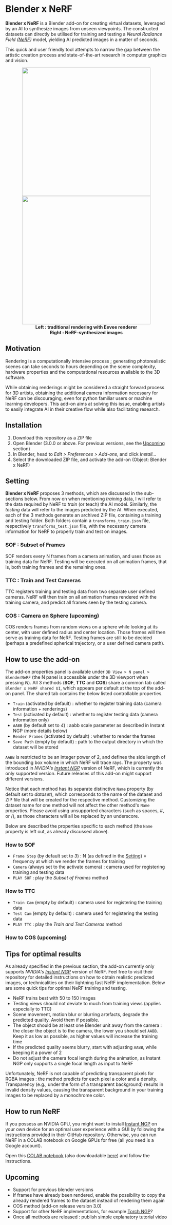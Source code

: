 # Blender x NeRF

**Blender x NeRF** is a Blender add-on for creating virtual datasets, leveraged by an AI to synthesize images from unseen viewpoints. The constructed datasets can directly be utilised for training and testing a *Neural Radiance Field ([NeRF](https://www.matthewtancik.com/nerf))* model, yielding AI predicted images in a matter of seconds.

This quick and user friendly tool attempts to narrow the gap between the artistic creation process and state-of-the-art research in computer graphics and vision.

<p align='center'>
  <img src='https://maximeraafat.github.io/assets/posts/donut_3/Donut3_compressed.gif' width='400'/>
  <img src='https://maximeraafat.github.io/assets/posts/donut_3/Donut3_NeRF_compressed.gif' width='400'>
  <br>
  <b>
    Left : traditional rendering with Eevee renderer
    <br>
    Right : NeRF-synthesized images
  </b>
</p>

## Motivation

Rendering is a computationally intensive process ; generating photorealistic scenes can take seconds to hours depending on the scene complexity, hardware properties and the computational resources available to the 3D software.

While obtaining renderings might be considered a straight forward process for 3D artists, obtaining the additional camera information necessary for NeRF can be discouraging, even for python familiar users or machine learning developers. This add-on aims at solving this issue, enabling artists to easily integrate AI in their creative flow while also facilitating research.


## Installation

1. Download this repository as a ZIP file
2. Open Blender (3.0.0 or above. For previous versions, see the [Upcoming](#upcoming) section)
3. In Blender, head to *Edit > Preferences > Add-ons*, and click *Install...*
4. Select the downloaded ZIP file, and activate the add-on (Object: Blender x NeRF)


## Setting

**Blender x NeRF** proposes 3 methods, which are discussed in the sub-sections below. From now on when mentioning *training* data, I will refer to the data required by NeRF to *train* (or teach) the AI model. Similarly, the *testing* data will refer to the images predicted by the AI.
When executed, each of the 3 methods generate an archived ZIP file, containing a training and testing folder. Both folders contain a `transforms_train.json` file, respectively `transforms_test.json` file, with the necessary camera information for NeRF to properly train and test on images.

### SOF : Subset of Frames

SOF renders every N frames from a camera animation, and uses those as training data for NeRF. Testing will be executed on all animation frames, that is, both training frames and the remaining ones.

### TTC : Train and Test Cameras

TTC registers training and testing data from two separate user defined cameras. NeRF will then train on all animation frames rendered with the training camera, and predict all frames seen by the testing camera.

### COS : Camera on Sphere (upcoming)

COS renders frames from random views on a sphere while looking at its center, with user defined radius and center location. Those frames will then serve as training data for NeRF. Testing frames are still to be decided (perhaps a predefined spherical trajectory, or a user defined camera path).


## How to use the add-on

The add-on properties panel is available under `3D View > N panel > BlenderNeRF` (the N panel is accessible under the 3D viewport when pressing *N*). All 3 methods (**SOF**, **TTC** and **COS**) share a common tab called `Blender x NeRF shared UI`, which appears per default at the top of the add-on panel. The shared tab contains the below listed controllable properties.

* `Train` (activated by default) : whether to register training data (camera information + renderings)
* `Test` (activated by default) : whether to register testing data (camera information only)
* `AABB` (by default set to *4*) : aabb scale parameter as described in Instant NGP (more details below)
* `Render Frames` (activated by default) : whether to render the frames
* `Save Path` (empty by default) : path to the output directory in which the dataset will be stored


`AABB` is restricted to be an integer power of 2, and defines the side length of the bounding box volume in which NeRF will trace rays. The property was introduced in *NVIDIA's [Instant NGP](https://github.com/NVlabs/instant-ngp)* version of NeRF, which is currently the only supported version. Future releases of this add-on might support different versions.

Notice that each method has its separate distinctive `Name` property (by default set to *dataset*), which corresponds to the name of the dataset and ZIP file that will be created for the respective method. Customizing the dataset name for one method will not affect the other method's `Name` properties. Please avoid using unsupported characters (such as spaces, #, or /), as those characters will all be replaced by an underscore.

Below are described the properties specific to each method (the `Name` property is left out, as already discussed above).

### How to SOF

* `Frame Step` (by default set to *3*) : N (as defined in the [Setting](#setting)) = frequency at which we render the frames for training
* `Camera` (always set to the activate camera) : camera used for registering training and testing data
* `PLAY SOF` : play the *Subset of Frames* method

### How to TTC

* `Train Cam` (empty by default) : camera used for registering the training data
* `Test Cam` (empty by default) : camera used for registering the testing data
* `PLAY TTC` : play the *Train and Test Cameras* method

### How to COS (upcoming)


## Tips for optimal results

As already specified in the previous section, the add-on currently only supports *NVIDIA's [Instant NGP](https://github.com/NVlabs/instant-ngp)* version of NeRF. Feel free to visit their repository for detailed instructions on how to obtain realistic predicted images, or technicalities on their lightning fast NeRF implementation. Below are some quick tips for optimal NeRF training and testing.

* NeRF trains best with 50 to 150 images
* Testing views should not deviate to much from training views (applies especially to TTC)
* Scene movement, motion blur or blurring artefacts, degrade the predicted quality. Avoid them if possible.
* The object should be at least one Blender unit away from the camera : the closer the object is to the camera, the lower you should set `AABB`. Keep it as low as possible, as higher values will increase the training time
* If the predicted quality seems blurry, start with adjusting `AABB`, while keeping it a power of 2
* Do not adjust the camera focal length during the animation, as Instant NGP only supports a single focal length as input to NeRF

Unfortunately, NeRF is not capable of predicting transparent pixels for RGBA images : the method predicts for each pixel a color and a density. Transparency (e.g., under the form of a transparent background) results in invalid density values, causing the transparent background in your training images to be replaced by a monochrome color.


## How to run NeRF

If you possess an NVIDIA GPU, you might want to install [Instant NGP](https://github.com/NVlabs/instant-ngp) on your own device for an optimal user experience with a GUI by following the instructions provided in their GitHub repository. Otherwise, you can run NeRF in a COLAB notebook on Google GPUs for free (all you need is a Google account).

Open this [COLAB notebook](https://colab.research.google.com/drive/1CtF_0FgwzCZMYQzGXbye2iVS1ZLlq9Tw?usp=sharing) (also downloadable [here](https://gist.github.com/maximeraafat/122a63c81affd6d574c67d187b82b0b0)) and follow the instructions.


## Upcoming
* Support for previous blender versions
* If frames have already been rendered, enable the possibility to copy the already rendered frames to the dataset instead of rendering them again
* COS method (add-on release version 3.0)
* Support for other NeRF implementations, for example [Torch NGP](https://github.com/ashawkey/torch-ngp)?
* Once all methods are released : publish simple explanatory tutorial video
